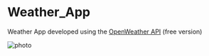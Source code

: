 # Weather_App
Weather App developed using the [OpenWeather API](https://openweathermap.org/) (free version)

![photo](https://user-images.githubusercontent.com/104132983/198098553-21ff7ddd-d26f-4f12-b62e-2ff82093a88a.png)
